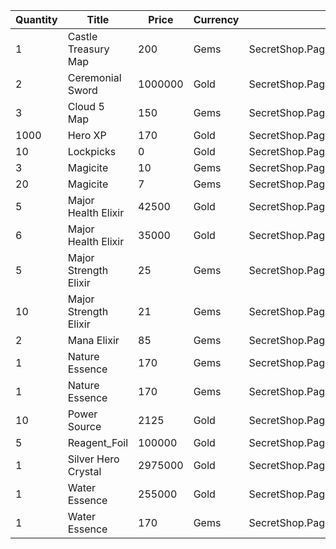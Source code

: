 | Quantity | Title | Price | Currency |  Dev Name |
| -------- | ----- | ----- | -------- |  -------- |
| 1 | Castle Treasury Map | 200 | Gems | SecretShop.Page02.TreasureMap.02 |
| 2 | Ceremonial Sword | 1000000 | Gold | SecretShop.Page02.Misc.04 |
| 3 | Cloud 5 Map | 150 | Gems | SecretShop.Page02.UnderworldTrader.23 |
| 1000 | Hero XP | 170 | Gold | SecretShop.Page02.Misc.05 |
| 10 | Lockpicks | 0 | Gold | SecretShop.Page02.Free.04 |
| 3 | Magicite | 10 | Gems | SecretShop.Page02.Ore.02 |
| 20 | Magicite | 7 | Gems | SecretShop.Page02.UnderworldTrader.01 |
| 5 | Major Health Elixir | 42500 | Gold | SecretShop.Page02.Elixir.01 |
| 6 | Major Health Elixir | 35000 | Gold | SecretShop.Page02.UnderworldTraderGold.02 |
| 5 | Major Strength Elixir | 25 | Gems | SecretShop.Page02.Elixir.09 |
| 10 | Major Strength Elixir | 21 | Gems | SecretShop.Page02.UnderworldTrader.06 |
| 2 | Mana Elixir | 85 | Gems | SecretShop.Page02.Elixir.08 |
| 1 | Nature Essence | 170 | Gems | SecretShop.Page02.Reagent.25 |
| 1 | Nature Essence | 170 | Gems | SecretShop.Page02.Shard.09 |
| 10 | Power Source | 2125 | Gold | SecretShop.Page02.Reagent.02 |
| 5 | Reagent_Foil | 100000 | Gold | SecretShop.Page02.CharShard.01 |
| 1 | Silver Hero Crystal | 2975000 | Gold | SecretShop.Page02.VIP3.10 |
| 1 | Water Essence | 255000 | Gold | SecretShop.Page02.Reagent.03 |
| 1 | Water Essence | 170 | Gems | SecretShop.Page02.Reagent.30 |

